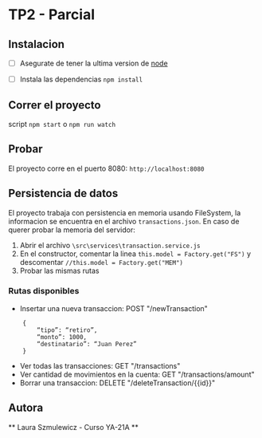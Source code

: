 # TP2 - Parcial

## Instalacion

* [ ] Asegurate de tener la ultima version de [node](https://nodejs.org/en)

* [ ] Instala las dependencias `npm install`

## Correr el proyecto

script `npm start` o `npm run watch`

## Probar

El proyecto corre en el puerto 8080: `http://localhost:8080`

## Persistencia de datos
El proyecto trabaja con persistencia en memoria usando FileSystem, la informacion se encuentra en el archivo `transactions.json`.
En caso de querer probar la memoria del servidor:
1. Abrir el archivo `\src\services\transaction.service.js`
2. En el constructor, comentar la linea `this.model = Factory.get("FS")` y descomentar `//this.model = Factory.get("MEM")`
3. Probar las mismas rutas

### Rutas disponibles

- Insertar una nueva transaccion: POST "/newTransaction"
```
    {
        “tipo”: “retiro”, 
        “monto”: 1000, 
        “destinatario”: “Juan Perez”
    }
```
- Ver todas las transacciones: GET "/transactions"
- Ver cantidad de movimientos en la cuenta: GET "/transactions/amount"
- Borrar una transaccion: DELETE "/deleteTransaction/{{id}}"

## Autora
** Laura Szmulewicz - Curso YA-21A **